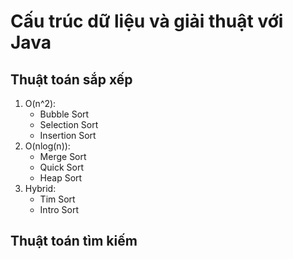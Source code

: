 # Cấu trúc dữ liệu và giải thuật với Java

## Thuật toán sắp xếp

1. O(n^2):
	- Bubble Sort
	- Selection Sort
	- Insertion Sort
2. O(nlog(n)):
	- Merge Sort
	- Quick Sort
	- Heap Sort 
3. Hybrid:
	- Tim Sort
	- Intro Sort

## Thuật toán tìm kiếm
